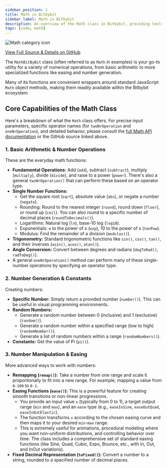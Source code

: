 ```yaml
---
sidebar_position: 1
title: Math in Bitbybit
sidebar_label: Math in Bitbybit
description: An overview of the Math class in Bitbybit, providing tools for common mathematical operations, number generation, and easing functions.
tags: [code, math]
---
```


<img 
  class="category-icon-small" 
  src="https://s.bitbybit.dev/assets/icons/white/math-icon.svg" 
  alt="Math category icon" 
  title="Math category icon" /> 

[View Full Source & Details on GitHub](https://github.com/bitbybit-dev/bitbybit/blob/master/packages/dev/base/lib/api/services/math.ts)

The `MathBitByBit` class (often referred to as `Math` in examples) is your go-to utility for a variety of numerical operations, from basic arithmetic to more specialized functions like easing and number generation.

Many of its functions are convenient wrappers around standard JavaScript `Math` object methods, making them readily available within the Bitbybit ecosystem.

## Core Capabilities of the Math Class

Here's a breakdown of what the `Math` class offers. For precise input parameters, specific operator names (for `twoNrOperation` and `oneNrOperation`), and detailed behavior, please consult the [full Math API documentation](https://docs.bitbybit.dev/classes/Bit.MathBitByBit.html) or the GitHub source linked above.

### 1. Basic Arithmetic & Number Operations

These are the everyday math functions:
*   **Fundamental Operations:** Add (`add`), subtract (`subtract`), multiply (`multiply`), divide (`divide`), and raise to a power (`power`). There's also a general `twoNrOperation()` that can perform these based on an operator type.
*   **Single Number Functions:**
    *   Get the square root (`sqrt`), absolute value (`abs`), or negate a number (`negate`).
    *   Rounding: Round to the nearest integer (`round`), round down (`floor`), or round up (`ceil`). You can also round to a specific number of decimal places (`roundToDecimals()`).
    *   Logarithms: Natural log (`ln`), base-10 log (`log10`).
    *   Exponentials: `e` to the power of x (`exp`), 10 to the power of x (`tenPow`).
    *   Modulus: Find the remainder of a division (`modulus()`).
*   **Trigonometry:** Standard trigonometric functions like `sin()`, `cos()`, `tan()`, and their inverses (`asin()`, `acos()`, `atan()`).
*   **Angle Conversion:** Convert between degrees and radians (`degToRad()`, `radToDeg()`).
*   A general `oneNrOperation()` method can perform many of these single-number operations by specifying an operator type.

### 2. Number Generation & Constants

Creating numbers:
*   **Specific Number:** Simply return a provided number (`number()`). This can be useful in visual programming environments.
*   **Random Numbers:**
    *   Generate a random number between 0 (inclusive) and 1 (exclusive) (`random()`).
    *   Generate a random number within a specified range (low to high) (`randomNumber()`).
    *   Generate a list of random numbers within a range (`randomNumbers()`).
*   **Constants:** Get the value of Pi (`pi()`).

### 3. Number Manipulation & Easing

More advanced ways to work with numbers:
*   **Remapping (`remap()`):** Take a number from one range and scale it proportionally to fit into a new range. For example, mapping a value from `0-100` to `0-1`.
*   **Easing Functions (`ease()`):** This is a powerful feature for creating smooth transitions or non-linear progressions.
    *   You provide an input value `x` (typically from 0 to 1), a target output range (`min` and `max`), and an `ease` type (e.g., `easeInSine`, `easeOutQuad`, `easeInOutElastic`).
    *   The function transforms `x` according to the chosen easing curve and then maps it to your desired `min`-`max` range.
    *   This is extremely useful for animations, procedural modeling where you want non-uniform distributions, and controlling behavior over time. The class includes a comprehensive set of standard easing functions (like Sine, Quad, Cubic, Expo, Bounce, etc., with In, Out, and InOut variations).
*   **Fixed Decimal Representation (`toFixed()`):** Convert a number to a string, rounded to a specified number of decimal places.
